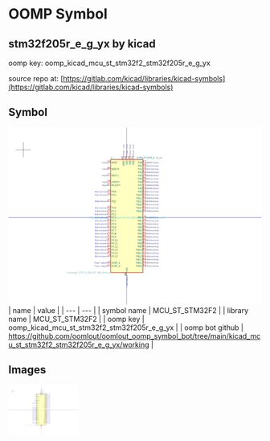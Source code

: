 # OOMP Symbol  
## stm32f205r_e_g_yx  by kicad  
  
oomp key: oomp_kicad_mcu_st_stm32f2_stm32f205r_e_g_yx  
  
source repo at: [https://gitlab.com/kicad/libraries/kicad-symbols](https://gitlab.com/kicad/libraries/kicad-symbols)  
## Symbol  
  
[![working.png](working_600.png)](working.png)  
| name | value | 
| --- | --- | 
| symbol name | MCU_ST_STM32F2 | 
| library name | MCU_ST_STM32F2 | 
| oomp key | oomp_kicad_mcu_st_stm32f2_stm32f205r_e_g_yx | 
| oomp bot github | https://github.com/oomlout/oomlout_oomp_symbol_bot/tree/main/kicad_mcu_st_stm32f2_stm32f205r_e_g_yx/working | 
## Images  
  
[![working.png](working_140.png)](working.png)  
